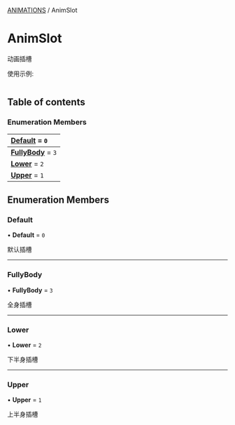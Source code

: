 [ANIMATIONS](../groups/ANIMATIONS.ANIMATIONS.md) / AnimSlot

# AnimSlot <Badge type="tip" text="Enumeration" /> <Score text="AnimSlot" />

动画插槽

<span style="font-size: 14px;">
使用示例:
</span>

```ts
```

## Table of contents

### Enumeration Members <Score text="Enumeration" /> 
| **[Default](mw.AnimSlot.md#default)** = ``0``  |
| :----- |
| **[FullyBody](mw.AnimSlot.md#fullybody)** = ``3`` |
| **[Lower](mw.AnimSlot.md#lower)** = ``2`` |
| **[Upper](mw.AnimSlot.md#upper)** = ``1`` |

## Enumeration Members

### Default <Score text="Default" /> 

• **Default** = ``0``

默认插槽

___

### FullyBody <Score text="FullyBody" /> 

• **FullyBody** = ``3``

全身插槽

___

### Lower <Score text="Lower" /> 

• **Lower** = ``2``

下半身插槽

___

### Upper <Score text="Upper" /> 

• **Upper** = ``1``

上半身插槽
